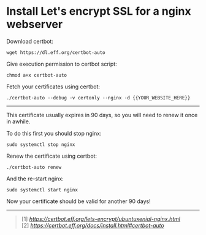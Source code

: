 <!--
setup:
    ssh: 
        host: user@ip
        privateKey: ~/.ssh/id_rsa
-->

# Install Let's encrypt SSL for a nginx webserver



Download certbot:

```bash|{type: 'command'}
wget https://dl.eff.org/certbot-auto
```

Give execution permission to certbot script:
  
```bash|{type:'command'}
chmod a+x certbot-auto
```

Fetch your certificates using certbot:

```bash|{type: 'command', user: 'root', variables: 'YOUR_WEBSITE_HERE'}
./certbot-auto --debug -v certonly --nginx -d {{YOUR_WEBSITE_HERE}}
```

---

This certificate usually expires in 90 days, so you will need to renew it once in awhile. 

To do this first you should stop nginx:

```bash|{type: 'command'}
sudo systemctl stop nginx
```

Renew the certificate using certbot:

```bash|{type: 'command'}
./certbot-auto renew
```

And the re-start nginx:

```bash|{type: 'command'}
sudo systemctl start nginx
```

Now your certificate should be valid for another 90 days!

---

> [1] _https://certbot.eff.org/lets-encrypt/ubuntuxenial-nginx.html_  
> [2] _https://certbot.eff.org/docs/install.html#certbot-auto_

